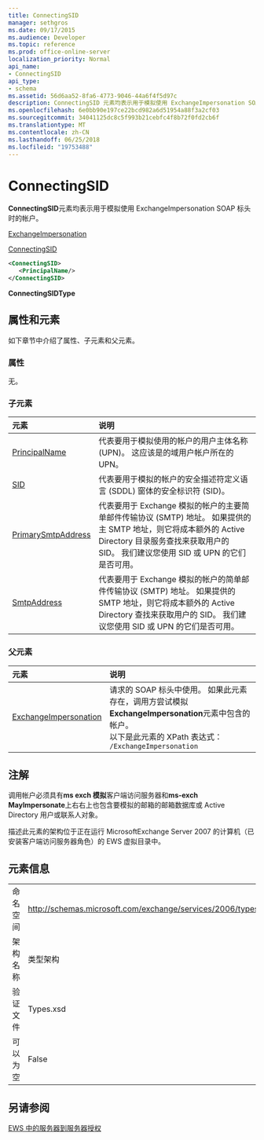 ```yaml
---
title: ConnectingSID
manager: sethgros
ms.date: 09/17/2015
ms.audience: Developer
ms.topic: reference
ms.prod: office-online-server
localization_priority: Normal
api_name:
- ConnectingSID
api_type:
- schema
ms.assetid: 56d6aa52-8fa6-4773-9046-44a6f4f5d97c
description: ConnectingSID 元素均表示用于模拟使用 ExchangeImpersonation SOAP 标头时的帐户。
ms.openlocfilehash: 6e0bb90e197ce22bcd982a6d51954a88f3a2cf03
ms.sourcegitcommit: 34041125dc8c5f993b21cebfc4f8b72f0fd2cb6f
ms.translationtype: MT
ms.contentlocale: zh-CN
ms.lasthandoff: 06/25/2018
ms.locfileid: "19753488"
---
```

# <a name="connectingsid"></a>ConnectingSID

**ConnectingSID**元素均表示用于模拟使用 ExchangeImpersonation SOAP 标头时的帐户。 
  
[ExchangeImpersonation](exchangeimpersonation.md)
  
[ConnectingSID](connectingsid.md)
  
```xml
<ConnectingSID>
   <PrincipalName/>
</ConnectingSID>
```

 **ConnectingSIDType**
## <a name="attributes-and-elements"></a>属性和元素

如下章节中介绍了属性、子元素和父元素。
  
### <a name="attributes"></a>属性

无。
  
### <a name="child-elements"></a>子元素

|**元素**|**说明**|
|:-----|:-----|
|[PrincipalName](principalname.md) <br/> |代表要用于模拟使用的帐户的用户主体名称 (UPN)。 这应该是的域用户帐户所在的 UPN。  <br/> |
|[SID](sid.md) <br/> |代表要用于模拟的帐户的安全描述符定义语言 (SDDL) 窗体的安全标识符 (SID)。  <br/> |
|[PrimarySmtpAddress](primarysmtpaddress.md) <br/> |代表要用于 Exchange 模拟的帐户的主要简单邮件传输协议 (SMTP) 地址。 如果提供的主 SMTP 地址，则它将成本额外的 Active Directory 目录服务查找来获取用户的 SID。 我们建议您使用 SID 或 UPN 的它们是否可用。  <br/> |
|[SmtpAddress](smtpaddress.md) <br/> |代表要用于 Exchange 模拟的帐户的简单邮件传输协议 (SMTP) 地址。 如果提供的 SMTP 地址，则它将成本额外的 Active Directory 查找来获取用户的 SID。 我们建议您使用 SID 或 UPN 的它们是否可用。  <br/> |
   
### <a name="parent-elements"></a>父元素

|**元素**|**说明**|
|:-----|:-----|
|[ExchangeImpersonation](exchangeimpersonation.md) <br/> |请求的 SOAP 标头中使用。 如果此元素存在，调用方尝试模拟**ExchangeImpersonation**元素中包含的帐户。  <br/> 以下是此元素的 XPath 表达式：  <br/>  `/ExchangeImpersonation` <br/> |
   
## <a name="remarks"></a>注解

调用帐户必须具有**ms exch 模拟**客户端访问服务器和**ms-exch MayImpersonate**上右右上也包含要模拟的邮箱的邮箱数据库或 Active Directory 用户或联系人对象。 
  
描述此元素的架构位于正在运行 MicrosoftExchange Server 2007 的计算机（已安装客户端访问服务器角色）的 EWS 虚拟目录中。
  
## <a name="element-information"></a>元素信息

|||
|:-----|:-----|
|命名空间  <br/> |http://schemas.microsoft.com/exchange/services/2006/types  <br/> |
|架构名称  <br/> |类型架构  <br/> |
|验证文件  <br/> |Types.xsd  <br/> |
|可以为空  <br/> |False  <br/> |
   
## <a name="see-also"></a>另请参阅



[EWS 中的服务器到服务器授权](http://msdn.microsoft.com/library/f1610a20-672d-448b-8c00-5b0fbcaf31cb%28Office.15%29.aspx)

